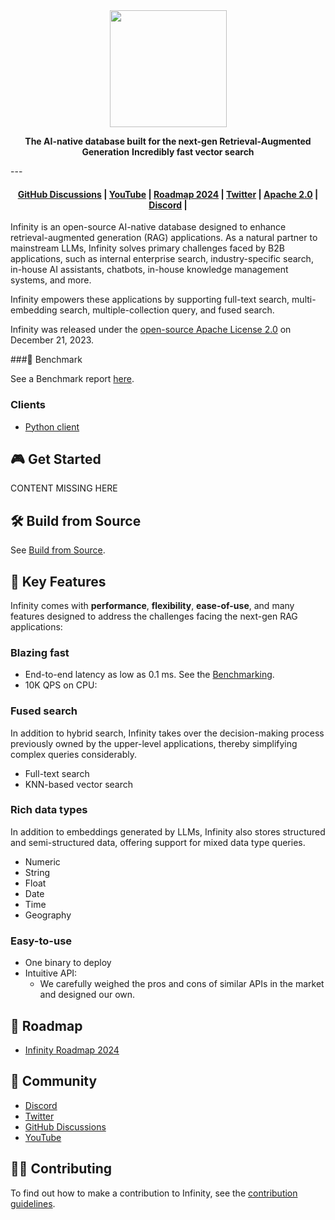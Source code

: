 
<div align="center">
  <img width="187" src="https://user-images.githubusercontent.com/93570324/234292265-889228a8-7a68-4e2d-b891-f75262410af1.png"/>
</div>

<p align="center">
    <b>The AI-native database built for the next-gen Retrieval-Augmented Generation</b>
    <b>Incredibly fast vector search</b>
    <b></b>
</p>
---
<h4 align="center">
  <a href="https://github.com/infiniflow/infinity/discussions">GitHub Discussions</a> |
  <a href="https://www.youtube.com/@InfiniFlow-AI">YouTube</a> |
  <a href="https://www.meilisearch.com/pricing?utm_campaign=oss&utm_source=github&utm_medium=meilisearch&utm_content=nav">Roadmap 2024</a> |
  <a href="https://twitter.com/infiniflowai">Twitter</a> |
  <a href="https://github.com/infiniflow/infinity/blob/main/LICENSE">Apache 2.0</a> |
  <a href="https://discord.gg/6Zex37FE">Discord</a> |
</h4>


Infinity is an open-source AI-native database designed to enhance retrieval-augmented generation (RAG) applications. As a natural partner to mainstream LLMs, Infinity solves primary challenges faced by B2B applications, such as internal enterprise search, industry-specific search, in-house AI assistants, chatbots, in-house knowledge management systems, and more.

Infinity empowers these applications by supporting full-text search, multi-embedding search, multiple-collection query, and fused search. 

Infinity was released under the [open-source Apache License 2.0](https://github.com/infiniflow/infinity/blob/master/LICENSE) on December 21, 2023.

###🧐 Benchmark

See a Benchmark report [here]().

### Clients

- [Python client]()


## 🎮 Get Started

CONTENT MISSING HERE

## 🛠️ Build from Source

See [Build from Source](build_from_source.md).



## 🌟 Key Features

Infinity comes with **performance**, **flexibility**, **ease-of-use**, and many features designed to address the challenges facing the next-gen RAG applications:

### Blazing fast

- End-to-end latency as low as 0.1 ms. See the [Benchmarking](https://www.example.com).
- 10K QPS on CPU: 


### Fused search

In addition to hybrid search, Infinity takes over the decision-making process previously owned by the upper-level applications, thereby simplifying complex queries considerably.

- Full-text search
- KNN-based  vector search


### Rich data types

In addition to embeddings generated by LLMs, Infinity also stores structured and semi-structured data, offering support for mixed data type queries.

- Numeric
- String
- Float
- Date
- Time
- Geography

### Easy-to-use

- One binary to deploy
- Intuitive API: 
  - We carefully weighed the pros and cons of similar APIs in the market and designed our own.



## 📑 Roadmap

- [Infinity Roadmap 2024]()

## 🙌 Community

- [Discord](https://discord.gg/6Zex37FE)
- [Twitter](https://twitter.com/infiniflowai)
- [GitHub Discussions](https://github.com/infiniflow/infinity/discussions)
- [YouTube](https://www.youtube.com/@InfiniFlow-AI)


## 👩‍💻 Contributing

To find out how to make a contribution to Infinity, see the [contribution guidelines](CONTRIBUTING.md).

